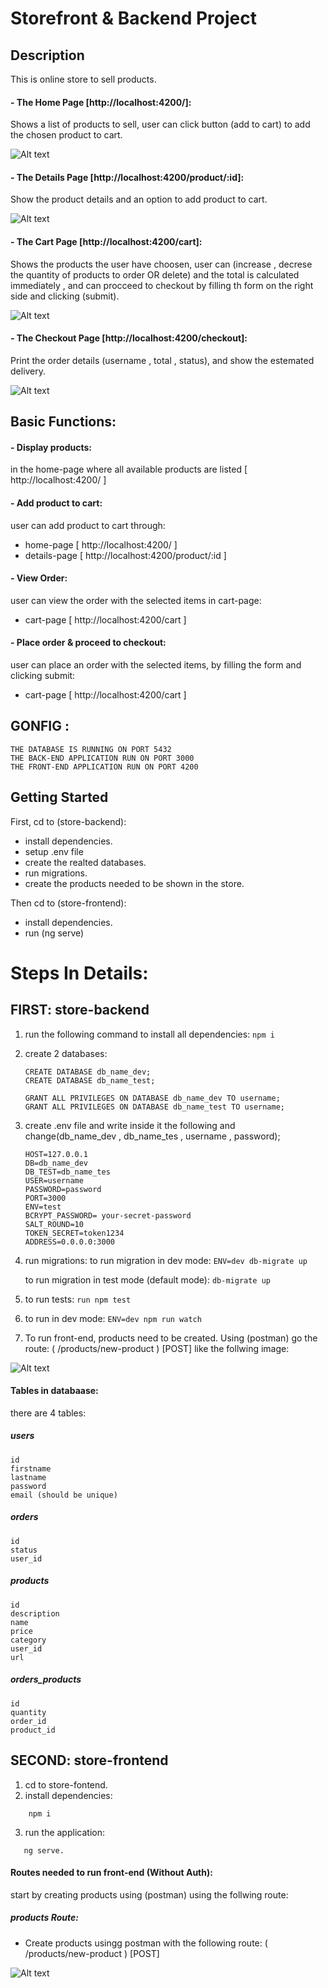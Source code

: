 # Storefront & Backend Project

## Description

This is online store to sell products.

#### - The Home Page [http://localhost:4200/]:

Shows a list of products to sell, user can click button (add to cart) to add the chosen product to cart.

![Alt text](assets/Home-page.png "home-page")

#### - The Details Page [http://localhost:4200/product/:id]:

Show the product details and an option to add product to cart.

![Alt text](assets/Details-page.png "details-page")

#### - The Cart Page [http://localhost:4200/cart]:

Shows the products the user have choosen, user can (increase , decrese the quantity of products to order OR delete) and the total is calculated immediately , and can procceed to checkout by filling th form on the right side and clicking (submit).

![Alt text](assets/Cart-page.png "cart-page")


#### - The Checkout Page [http://localhost:4200/checkout]:

Print the order details (username , total , status), and show the estemated delivery.

![Alt text](assets/Checkout-page.png "checkout-page")


## Basic Functions:
#### - Display products:
in the home-page where all available products are listed [ http://localhost:4200/ ]

#### - Add product to cart:
user can add product to cart through:
- home-page [ http://localhost:4200/ ]
- details-page [ http://localhost:4200/product/:id ]

#### - View Order:
user can view the order with the selected items in cart-page:
- cart-page [ http://localhost:4200/cart ]

#### - Place order & proceed to checkout:
user can place an order with the selected items, by filling the form and clicking submit:
- cart-page [ http://localhost:4200/cart ]



## GONFIG :

```
THE DATABASE IS RUNNING ON PORT 5432
THE BACK-END APPLICATION RUN ON PORT 3000
THE FRONT-END APPLICATION RUN ON PORT 4200
```

## Getting Started
First, cd to (store-backend):
- install dependencies.
- setup .env file
- create the realted databases.
- run migrations.
- create the products needed to be shown in the store.
    
Then cd to (store-frontend):
- install dependencies.
- run (ng serve)

# Steps In Details:

## FIRST: store-backend


1. run the following command to install all dependencies:
    ```npm i```

2. create 2 databases:
    ```
    CREATE DATABASE db_name_dev;
    CREATE DATABASE db_name_test;

    GRANT ALL PRIVILEGES ON DATABASE db_name_dev TO username;
    GRANT ALL PRIVILEGES ON DATABASE db_name_test TO username;
    ```

3. create .env file and write inside it the following and change(db_name_dev , db_name_tes , username , password);

    ```
    HOST=127.0.0.1
    DB=db_name_dev
    DB_TEST=db_name_tes
    USER=username
    PASSWORD=password
    PORT=3000
    ENV=test
    BCRYPT_PASSWORD= your-secret-password 
    SALT_ROUND=10
    TOKEN_SECRET=token1234
    ADDRESS=0.0.0.0:3000
    ```

3. run migrations:
    to run migration in dev mode:
    ```ENV=dev db-migrate up```

    to run migration in test mode (default mode):
    ```db-migrate up```

4. to run tests:
    ```run npm test```

5. to run in dev mode:
    ```ENV=dev npm run watch```

6. To run front-end, products need to be created.
    Using (postman) go the route:
    ( /products/new-product ) [POST] like the follwing image:
    
![Alt text](assets/creating-product.png "how to add body to create new product")

#### Tables in databaase:
there are 4 tables:

##### users
    id
    firstname
    lastname
    password
    email (should be unique)

##### orders
    id
    status
    user_id

##### products
    id
    description
    name
    price
    category
    user_id
    url

##### orders_products
    id
    quantity
    order_id
    product_id


## SECOND: store-frontend

1. cd to store-fontend.
2. install dependencies:
```
    npm i
``` 
3. run the application:
 ```
    ng serve.
 ``` 
#### Routes needed to run front-end (Without Auth):

start by creating products using (postman) using the follwing route:

##### products Route:

- Create products usingg postman with the following route:
    ( /products/new-product ) [POST]

![Alt text](assets/creating-product.png "how to add body to create new product")
